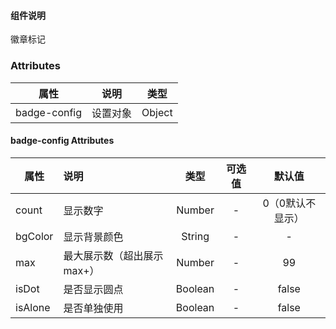 #### 组件说明

  徽章标记

 ### Attributes

| 属性         | 说明             | 类型    |
| ------------ | ---------------- | ------- |
| badge-config | 设置对象       | Object  |

#### badge-config Attributes

| 属性           | 说明         |       类型       | 可选值 | 默认值 |
| -------------- | :----------- | :--------------: | :----: | :----: |
| count      | 显示数字 |      Number |   -    |   0（0默认不显示）   |
| bgColor | 显示背景颜色 | String | - | - |
| max | 最大展示数（超出展示max+） | Number | - | 99 |
| isDot | 是否显示圆点 | Boolean | - | false |
| isAlone | 是否单独使用 | Boolean | - | false |

